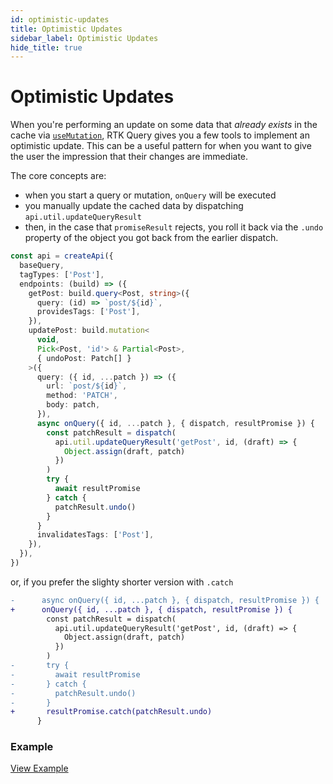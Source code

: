 ```yaml
---
id: optimistic-updates
title: Optimistic Updates
sidebar_label: Optimistic Updates
hide_title: true
---
```


# Optimistic Updates

When you're performing an update on some data that _already exists_ in the cache via [`useMutation`](./mutations), RTK Query gives you a few tools to implement an optimistic update. This can be a useful pattern for when you want to give the user the impression that their changes are immediate.

The core concepts are:

- when you start a query or mutation, `onQuery` will be executed
- you manually update the cached data by dispatching `api.util.updateQueryResult`
- then, in the case that `promiseResult` rejects, you roll it back via the `.undo` property of the object you got back from the earlier dispatch.

```ts title="Example optimistic update mutation (async await)"
const api = createApi({
  baseQuery,
  tagTypes: ['Post'],
  endpoints: (build) => ({
    getPost: build.query<Post, string>({
      query: (id) => `post/${id}`,
      providesTags: ['Post'],
    }),
    updatePost: build.mutation<
      void,
      Pick<Post, 'id'> & Partial<Post>,
      { undoPost: Patch[] }
    >({
      query: ({ id, ...patch }) => ({
        url: `post/${id}`,
        method: 'PATCH',
        body: patch,
      }),
      async onQuery({ id, ...patch }, { dispatch, resultPromise }) {
        const patchResult = dispatch(
          api.util.updateQueryResult('getPost', id, (draft) => {
            Object.assign(draft, patch)
          })
        )
        try {
          await resultPromise
        } catch {
          patchResult.undo()
        }
      }
      invalidatesTags: ['Post'],
    }),
  }),
})
```

or, if you prefer the slighty shorter version with `.catch`

```diff
-      async onQuery({ id, ...patch }, { dispatch, resultPromise }) {
+      onQuery({ id, ...patch }, { dispatch, resultPromise }) {
        const patchResult = dispatch(
          api.util.updateQueryResult('getPost', id, (draft) => {
            Object.assign(draft, patch)
          })
        )
-       try {
-         await resultPromise
-       } catch {
-         patchResult.undo()
-       }
+       resultPromise.catch(patchResult.undo)
      }
```

### Example

[View Example](./examples#react-optimistic-updates)
